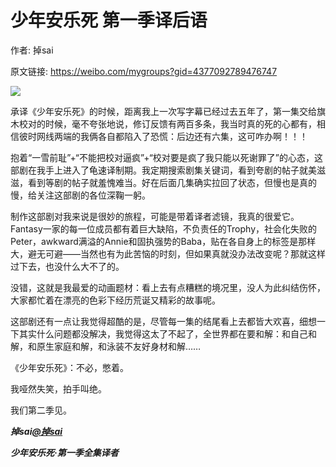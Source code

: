 # 少年安乐死 第一季译后语

作者: 掉sai

原文链接: https://weibo.com/mygroups?gid=4377092789476747

![](/image/少年安乐死%20第一季译后语.webp)

承译《少年安乐死》的时候，距离我上一次写字幕已经过去五年了，第一集交给旗木校对的时候，毫不夸张地说，修订反馈有两百多条，我当时真的死的心都有，相信彼时网线两端的我俩各自都陷入了恐慌：后边还有六集，这可咋办啊！！！

抱着“一雪前耻”+“不能把校对逼疯”+“校对要是疯了我只能以死谢罪了”的心态，这部剧在我手上进入了龟速译制期。我定期搜索剧集关键词，看到夸剧的帖子就美滋滋，看到等剧的帖子就羞愧难当。好在后面几集确实拉回了状态，但慢也是真的慢，给关注这部剧的各位深鞠一躬。

制作这部剧对我来说是很妙的旅程，可能是带着译者滤镜，我真的很爱它。Fantasy一家的每一位成员都有着巨大缺陷，不负责任的Trophy，社会化失败的Peter，awkward满溢的Annie和固执强势的Baba，贴在各自身上的标签是那样大，避无可避——当然也有为此苦恼的时刻，但如果真就没办法改变呢？那就这样过下去，也没什么大不了的。

没错，这就是我最爱的动画题材：看上去有点糟糕的境况里，没人为此纠结伤怀，大家都忙着在漂亮的色彩下经历荒诞又精彩的故事呢。

这部剧还有一点让我觉得超酷的是，尽管每一集的结尾看上去都皆大欢喜，细想一下其实什么问题都没解决，我觉得这太了不起了，全世界都在要和解：和自己和解，和原生家庭和解，和泳装不友好身材和解……

《少年安乐死》：不必，憋着。

我哑然失笑，拍手叫绝。

我们第二季见。

***掉sai[@掉sai](https://weibo.com/n/%E6%8E%89sai)***

***少年安乐死·第一季全集译者***